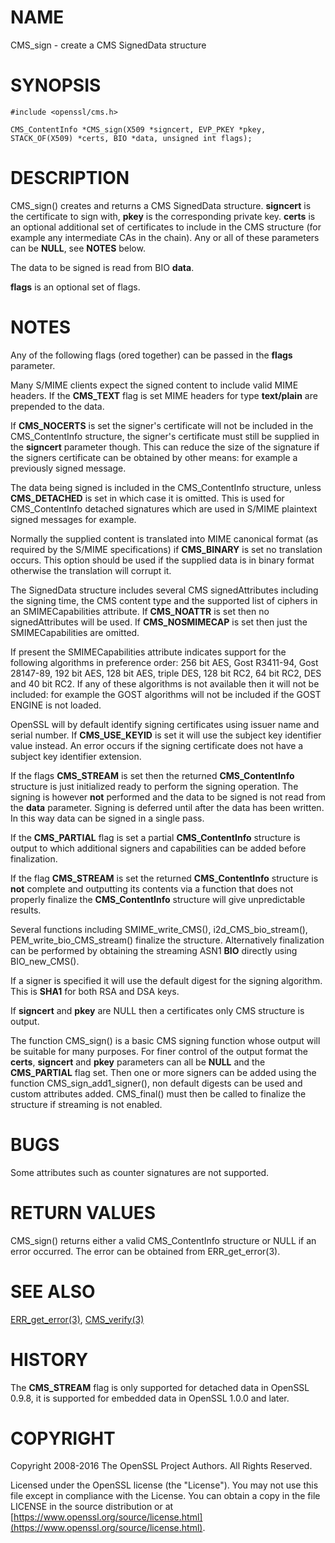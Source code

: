 # NAME

CMS\_sign - create a CMS SignedData structure

# SYNOPSIS

    #include <openssl/cms.h>

    CMS_ContentInfo *CMS_sign(X509 *signcert, EVP_PKEY *pkey, STACK_OF(X509) *certs, BIO *data, unsigned int flags);

# DESCRIPTION

CMS\_sign() creates and returns a CMS SignedData structure. **signcert** is
the certificate to sign with, **pkey** is the corresponding private key.
**certs** is an optional additional set of certificates to include in the CMS
structure (for example any intermediate CAs in the chain). Any or all of
these parameters can be **NULL**, see **NOTES** below.

The data to be signed is read from BIO **data**.

**flags** is an optional set of flags.

# NOTES

Any of the following flags (ored together) can be passed in the **flags**
parameter.

Many S/MIME clients expect the signed content to include valid MIME headers. If
the **CMS\_TEXT** flag is set MIME headers for type **text/plain** are prepended
to the data.

If **CMS\_NOCERTS** is set the signer's certificate will not be included in the
CMS\_ContentInfo structure, the signer's certificate must still be supplied in
the **signcert** parameter though. This can reduce the size of the signature if
the signers certificate can be obtained by other means: for example a
previously signed message.

The data being signed is included in the CMS\_ContentInfo structure, unless
**CMS\_DETACHED** is set in which case it is omitted. This is used for
CMS\_ContentInfo detached signatures which are used in S/MIME plaintext signed
messages for example.

Normally the supplied content is translated into MIME canonical format (as
required by the S/MIME specifications) if **CMS\_BINARY** is set no translation
occurs. This option should be used if the supplied data is in binary format
otherwise the translation will corrupt it.

The SignedData structure includes several CMS signedAttributes including the
signing time, the CMS content type and the supported list of ciphers in an
SMIMECapabilities attribute. If **CMS\_NOATTR** is set then no signedAttributes
will be used. If **CMS\_NOSMIMECAP** is set then just the SMIMECapabilities are
omitted.

If present the SMIMECapabilities attribute indicates support for the following
algorithms in preference order: 256 bit AES, Gost R3411-94, Gost 28147-89, 192
bit AES, 128 bit AES, triple DES, 128 bit RC2, 64 bit RC2, DES and 40 bit RC2.
If any of these algorithms is not available then it will not be included: for example the GOST algorithms will not be included if the GOST ENGINE is
not loaded.

OpenSSL will by default identify signing certificates using issuer name
and serial number. If **CMS\_USE\_KEYID** is set it will use the subject key
identifier value instead. An error occurs if the signing certificate does not
have a subject key identifier extension.

If the flags **CMS\_STREAM** is set then the returned **CMS\_ContentInfo**
structure is just initialized ready to perform the signing operation. The
signing is however **not** performed and the data to be signed is not read from
the **data** parameter. Signing is deferred until after the data has been
written. In this way data can be signed in a single pass.

If the **CMS\_PARTIAL** flag is set a partial **CMS\_ContentInfo** structure is
output to which additional signers and capabilities can be added before
finalization.

If the flag **CMS\_STREAM** is set the returned **CMS\_ContentInfo** structure is
**not** complete and outputting its contents via a function that does not
properly finalize the **CMS\_ContentInfo** structure will give unpredictable
results.

Several functions including SMIME\_write\_CMS(), i2d\_CMS\_bio\_stream(),
PEM\_write\_bio\_CMS\_stream() finalize the structure. Alternatively finalization
can be performed by obtaining the streaming ASN1 **BIO** directly using
BIO\_new\_CMS().

If a signer is specified it will use the default digest for the signing
algorithm. This is **SHA1** for both RSA and DSA keys.

If **signcert** and **pkey** are NULL then a certificates only CMS structure is
output.

The function CMS\_sign() is a basic CMS signing function whose output will be
suitable for many purposes. For finer control of the output format the
**certs**, **signcert** and **pkey** parameters can all be **NULL** and the
**CMS\_PARTIAL** flag set. Then one or more signers can be added using the
function CMS\_sign\_add1\_signer(), non default digests can be used and custom
attributes added. CMS\_final() must then be called to finalize the
structure if streaming is not enabled.

# BUGS

Some attributes such as counter signatures are not supported.

# RETURN VALUES

CMS\_sign() returns either a valid CMS\_ContentInfo structure or NULL if an error
occurred. The error can be obtained from ERR\_get\_error(3).

# SEE ALSO

[ERR\_get\_error(3)](http://man.he.net/man3/ERR_get_error), [CMS\_verify(3)](http://man.he.net/man3/CMS_verify)

# HISTORY

The **CMS\_STREAM** flag is only supported for detached data in OpenSSL 0.9.8,
it is supported for embedded data in OpenSSL 1.0.0 and later.

# COPYRIGHT

Copyright 2008-2016 The OpenSSL Project Authors. All Rights Reserved.

Licensed under the OpenSSL license (the "License").  You may not use
this file except in compliance with the License.  You can obtain a copy
in the file LICENSE in the source distribution or at
[https://www.openssl.org/source/license.html](https://www.openssl.org/source/license.html).
